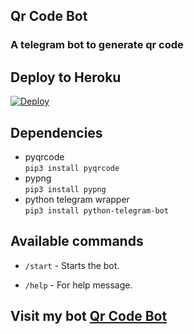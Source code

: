 ## Qr Code Bot
### A  telegram bot to generate qr code


## Deploy to Heroku

[![Deploy](https://www.herokucdn.com/deploy/button.svg)](https://heroku.com/deploy?template=https://github.com/samadii/Qr-Code-Bot)


## Dependencies
- pyqrcode\
  ```pip3 install pyqrcode```
 - pypng\
 ```pip3 install pypng```
- python telegram wrapper\
  ```pip3 install python-telegram-bot```

## Available commands
- ```/start``` - Starts the bot.

- ```/help``` - For help message.


## Visit my bot [Qr Code Bot](https://telegram.dog/qr_co_bot)

